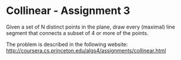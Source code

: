 # Collinear - Assignment 3
Given a set of N distinct points in the plane, draw every (maximal) line segment that connects a subset of 4 or more of the points. 

The problem is described in the following website:
http://coursera.cs.princeton.edu/algs4/assignments/collinear.html
